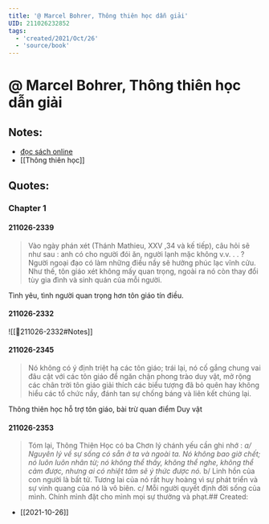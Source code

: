 ```yaml
---
title: '@ Marcel Bohrer, Thông thiên học dẫn giải'
UID: 211026232852
tags:
  - 'created/2021/Oct/26'
  - 'source/book'
---
```

# @ Marcel Bohrer, Thông thiên học dẫn giải

## Notes:
- [đọc sách online](http://www.thongthienhoc.com/sach.thongthienhoc.dan.giai.htm)
- [[Thông thiên học]]

## Quotes:

### Chapter 1

#### 211026-2339
> Vào ngày phán xét (Thánh Mathieu, XXV ,34 và kế tiếp), câu hỏi sẽ như sau : anh có cho người đói ăn, người lạnh mặc không v.v. . . ? Người ngoại đạo có làm những điều nầy sẽ hưởng phúc lạc vĩnh cửu. Như thế, tôn giáo xét không mấy quan trọng, ngoài ra nó còn thay đổi tùy gia đình và sinh quán của mỗi người.

Tình yêu, tình người quan trọng hơn tôn giáo tín điều.

#### 211026-2332
![[💬211026-2332#Notes]]

#### 211026-2345
> Nó không có ý định triệt hạ các tôn giáo; trái lại, nó cố gắng chung vai đâu cật với các tôn giáo để ngăn chận phong trào duy vật, mở rộng các chân trời tôn giáo giải thích các biểu tượng đã bỏ quên hay không hiểu các tổ chức nầy, đánh tan sự chống báng và liên kết chúng lại.

Thông thiên học hỗ trợ tôn giáo, bài trừ quan điểm Duy vật

#### 211026-2353
>Tóm lại, Thông Thiên Học có ba Chơn lý chánh yếu cần ghi nhớ :
 _a/ Nguyên lý về sự sống có sẵn ở ta và ngoài ta. Nó không bao giờ chết; nó luôn luôn nhân từ; nó không thể thấy, không thể nghe, không thể cảm được, nhưng ai có nhiệt tâm sẽ ý thức được nó._
 b/ Linh hồn của con người là bất tử. Tương lai của nó rất huy hoàng vì sự phát triển và sự vinh quang của nó là vô biên.
 c/ Mỗi người quyết định đời sống của mình. Chính mình đặt cho mình mọi sự thưởng và phạt.## Created:
- [[2021-10-26]]
